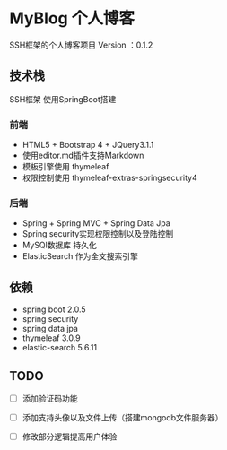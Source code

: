 # MyBlog 个人博客

SSH框架的个人博客项目 Version ：0.1.2

## 技术栈 ##

SSH框架 使用SpringBoot搭建
### 前端 ###

* HTML5 + Bootstrap 4 + JQuery3.1.1
* 使用editor.md插件支持Markdown
* 模板引擎使用 thymeleaf
* 权限控制使用 thymeleaf-extras-springsecurity4
### 后端 ###
* Spring + Spring MVC + Spring Data Jpa
* Spring security实现权限控制以及登陆控制
* MySQl数据库 持久化
* ElasticSearch 作为全文搜索引擎

## 依赖 ##
* spring boot 2.0.5 
* spring security
* spring data jpa
* thymeleaf 3.0.9
* elastic-search 5.6.11

## TODO ##
* [ ] 添加验证码功能
* [ ] 添加支持头像以及文件上传（搭建mongodb文件服务器）
* [ ] 修改部分逻辑提高用户体验


